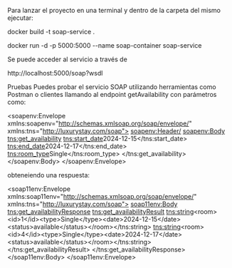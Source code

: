 Para lanzar el proyecto en una terminal y dentro de la carpeta del mismo ejecutar:

docker build -t soap-service .

docker run -d -p 5000:5000 --name soap-container soap-service

Se puede acceder al servicio a través de 

http://localhost:5000/soap?wsdl

Pruebas
Puedes probar el servicio SOAP utilizando herramientas como Postman o clientes llamando al endpoint getAvailability con parámetros como:

<soapenv:Envelope xmlns:soapenv="http://schemas.xmlsoap.org/soap/envelope/" xmlns:tns="http://luxurystay.com/soap">
    <soapenv:Header/>
    <soapenv:Body>
        <tns:get_availability>
            <tns:start_date>2024-12-15</tns:start_date>
            <tns:end_date>2024-12-17</tns:end_date>
            <tns:room_type>Single</tns:room_type>
        </tns:get_availability>
    </soapenv:Body>
</soapenv:Envelope>

obteneiendo una respuesta:

<?xml version='1.0' encoding='UTF-8'?>
<soap11env:Envelope xmlns:soap11env="http://schemas.xmlsoap.org/soap/envelope/" xmlns:tns="http://luxurystay.com/soap">
    <soap11env:Body>
        <tns:get_availabilityResponse>
            <tns:get_availabilityResult>
                <tns:string>&lt;room&gt;&lt;id&gt;1&lt;/id&gt;&lt;type&gt;Single&lt;/type&gt;&lt;date&gt;2024-12-15&lt;/date&gt;&lt;status&gt;available&lt;/status&gt;&lt;/room&gt;</tns:string>
                <tns:string>&lt;room&gt;&lt;id&gt;4&lt;/id&gt;&lt;type&gt;Single&lt;/type&gt;&lt;date&gt;2024-12-17&lt;/date&gt;&lt;status&gt;available&lt;/status&gt;&lt;/room&gt;</tns:string>
            </tns:get_availabilityResult>
        </tns:get_availabilityResponse>
    </soap11env:Body>
</soap11env:Envelope>